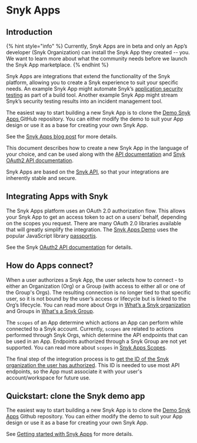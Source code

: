 # Snyk Apps

## Introduction

{% hint style="info" %}
Currently, Snyk Apps are in beta and only an App’s developer (Snyk Organization) can install the Snyk App they created -- you. We want to learn more about what the community needs before we launch the Snyk App marketplace.
{% endhint %}

Snyk Apps are integrations that extend the functionality of the Snyk platform, allowing you to create a Snyk experience to suit your specific needs. An example Snyk App might automate Snyk’s [application security testing](https://snyk.io/learn/application-security/testing/) as part of a build tool. Another example Snyk App might stream Snyk’s security testing results into an incident management tool.

The easiest way to start building a new Snyk App is to clone the [Demo Snyk Apps ](https://github.com/snyk/snyk-apps-demo)GitHub repository. You can either modify the demo to suit your App design or use it as a base for creating your own Snyk App.

See the [Snyk Apps blog post](https://snyk.io/blog/snyk-apps-beta-build-custom-apps-extend-snyk-security-into-workflows/) for more details.

This document describes how to create a new Snyk App in the language of your choice, and can be used along with the [API documentation](https://apidocs.snyk.io/#tag--Apps) and [Snyk OAuth2 API documentation](https://snykoauth2.docs.apiary.io).

Snyk Apps are based on the [Snyk API](../../snyk-api-info/), so that your integrations are inherently stable and secure.

## Integrating Apps with Snyk

The Snyk Apps platform uses an OAuth 2.0 authorization flow. This allows your Snyk App to get an access token to act on a users’ behalf, depending on the scopes you request. There are many OAuth 2.0 libraries available that will greatly simplify the integration. The [Snyk Apps Demo](https://github.com/snyk/snyk-apps-demo) uses the popular JavaScript library [passportjs](http://www.passportjs.org/packages/passport-oauth2/).

See the Snyk [OAuth2 API documentation](https://snykoauth2.docs.apiary.io) for details.

## How do Apps connect?

When a user authorizes a Snyk App, the user selects how to connect - to either an Organization (Org) or a Group (with access to either all or one of the Group's Orgs). The resulting connection is no longer tied to that specific user, so it is not bound by the user’s access or lifecycle but is linked to the Org’s lifecycle. You can read more about Orgs in [What’s a Snyk organization](https://docs.snyk.io/user-and-group-management/managing-groups-and-organizations/whats-a-snyk-organization) and Groups in [What's a Snyk Group](https://docs.snyk.io/features/user-and-group-management/managing-groups-and-organizations/whats-a-snyk-group).

The `scopes` of an App determine which actions an App can perform while connected to a Snyk account. Currently, `scopes` are related to actions performed through Snyk Orgs, which determine the API endpoints that can be used in an App. Endpoints authorized through a Snyk Group are not yet supported. You can read more about `scopes` in [Snyk Apps Scopes](snyk-apps-scopes.md).

The final step of the integration process is to [get the ID of the Snyk organization the user has authorized](getting-started-with-snyk-apps/retrieve-the-app-org-ids.md). This ID is needed to use most API endpoints, so the App must associate it with your user's account/workspace for future use.

## Quickstart: clone the Snyk demo app

The easiest way to start building a new Snyk App is to clone the [Demo Snyk Apps](https://github.com/snyk/snyk-apps-demo) Github repository. You can either modify the demo to suit your App design or use it as a base for creating your own Snyk App.

See [Getting started with Snyk Apps](getting-started-with-snyk-apps/) for more details.



